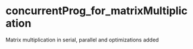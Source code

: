 # concurrentProg_for_matrixMultiplication
Matrix multiplication in serial, parallel and optimizations added
